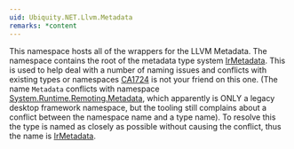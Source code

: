 ```yaml
---
uid: Ubiquity.NET.Llvm.Metadata
remarks: *content
---
```

This namespace hosts all of the wrappers for the LLVM Metadata. The namespace contains the root
of the metadata type system [IrMetadata](xref:Ubiquity.NET.Llvm.Metadata.IrMetadata). This is
used to help deal with a number of naming issues and conflicts with existing types or namespaces
[CA1724](https://learn.microsoft.com/en-us/dotnet/fundamentals/code-analysis/quality-rules/ca1724)
is not your friend on this one. (The name `Metadata` conflicts with namespace
[System.Runtime.Remoting.Metadata](https://learn.microsoft.com/en-us/dotnet/api/system.runtime.remoting.metadata?view=netframework-4.8.1),
which apparently is ONLY a legacy desktop framework namespace, but the tooling still complains
about a conflict between the namespace name and a type name). To resolve this the type is named
as closely as possible without causing the conflict, thus the name is [IrMetadata](xref:Ubiquity.NET.Llvm.Metadata.IrMetadata).
